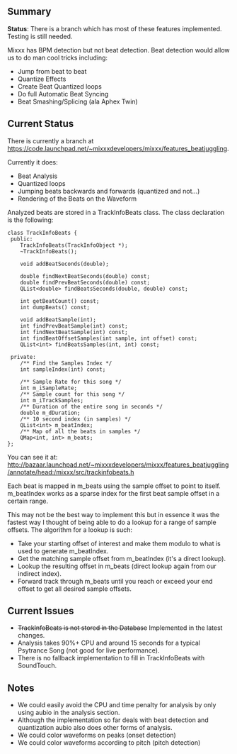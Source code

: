 ## Summary

**Status**: There is a branch which has most of these features
implemented. Testing is still needed.

Mixxx has BPM detection but not beat detection. Beat detection would
allow us to do man cool tricks including:

  - Jump from beat to beat
  - Quantize Effects
  - Create Beat Quantized loops
  - Do full Automatic Beat Syncing
  - Beat Smashing/Splicing (ala Aphex Twin)

## Current Status

There is currently a branch at
<https://code.launchpad.net/~mixxxdevelopers/mixxx/features_beatjuggling>.

Currently it does:

  - Beat Analysis
  - Quantized loops
  - Jumping beats backwards and forwards (quantized and not...)
  - Rendering of the Beats on the Waveform

Analyzed beats are stored in a TrackInfoBeats class. The class
declaration is the following:

    class TrackInfoBeats {
     public:
        TrackInfoBeats(TrackInfoObject *);
        ~TrackInfoBeats();
        
        void addBeatSeconds(double);
        
        double findNextBeatSeconds(double) const;
        double findPrevBeatSeconds(double) const;
        QList<double> findBeatsSeconds(double, double) const;
        
        int getBeatCount() const;
        int dumpBeats() const;
        
        void addBeatSample(int);
        int findPrevBeatSample(int) const;
        int findNextBeatSample(int) const;
        int findBeatOffsetSamples(int sample, int offset) const;
        QList<int> findBeatsSamples(int, int) const;
        
     private:
        /** Find the Samples Index */
        int sampleIndex(int) const;
        
        /** Sample Rate for this song */
        int m_iSampleRate;
        /** Sample count for this song */
        int m_iTrackSamples;
        /** Duration of the entire song in seconds */
        double m_dDuration;
        /** 10 second index (in samples) */
        QList<int> m_beatIndex;
        /** Map of all the beats in samples */
        QMap<int, int> m_beats;
    };

You can see it at:
<http://bazaar.launchpad.net/~mixxxdevelopers/mixxx/features_beatjuggling/annotate/head:/mixxx/src/trackinfobeats.h>

Each beat is mapped in m\_beats using the sample offset to point to
itself. m\_beatIndex works as a sparse index for the first beat sample
offset in a certain range.

This may not be the best way to implement this but in essence it was the
fastest way I thought of being able to do a lookup for a range of sample
offsets. The algorithm for a lookup is such:

  - Take your starting offset of interest and make them modulo to what
    is used to generate m\_beatIndex.
  - Get the matching sample offset from m\_beatIndex (it's a direct
    lookup).
  - Lookup the resulting offset in m\_beats (direct lookup again from
    our indirect index).
  - Forward track through m\_beats until you reach or exceed your end
    offset to get all desired sample offsets.

## Current Issues

  - ~~TrackInfoBeats is not stored in the Database~~ Implemented in the
    latest changes.
  - Analysis takes 90%+ CPU and around 15 seconds for a typical
    Psytrance Song (not good for live performance).
  - There is no fallback implementation to fill in TrackInfoBeats with
    SoundTouch.

## Notes

  - We could easily avoid the CPU and time penalty for analysis by only
    using aubio in the analysis section.
  - Although the implementation so far deals with beat detection and
    quantization aubio also does other forms of analysis.
  - We could color waveforms on peaks (onset detection)
  - We could color waveforms according to pitch (pitch detection)
